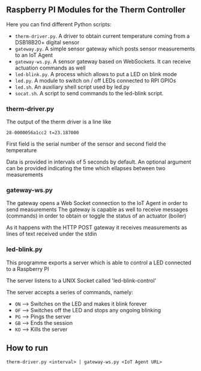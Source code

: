 ## Raspberry PI Modules for the Therm Controller

Here you can find different Python scripts:

- `therm-driver.py`. A driver to obtain current temperature coming from a DSB18B20+ digital sensor
- `gateway.py`. A simple sensor gateway which posts sensor measurements to an IoT Agent
- `gateway-ws.py`. A sensor gateway based on WebSockets. It can receive actuation commands as well
- `led-blink.py`. A process which allows to put a LED on blink mode
- `led.py`. A module to switch on / off LEDs connected to RPI GPIOs
- `led.sh`. An auxiliary shell script used by led.py
- `socat.sh`. A script to send commands to the led-blink script.

### therm-driver.py

The output of the therm driver is a line like 

```
28-0000056a1cc2 t=23.187000
```

First field is the serial number of the sensor and second field the temperature

Data is provided in intervals of 5 seconds by default. An optional argument can be provided
indicating the time which ellapses between two measurements

### gateway-ws.py

The gateway opens a Web Socket connection to the IoT Agent in order to send measurements
The gateway is capable as well to receive messages (commands) in order to
obtain or toggle the status of an actuator (boiler)

As it happens with the HTTP POST gateway it receives measurements as lines of text received under the stdin

### led-blink.py

This programme exports a server which is able to control a LED  connected to a Raspberry PI 

The server listens to a UNIX Socket called 'led-blink-control' 

The server accepts a series of commands, namely:

- `ON` --> Switches on the LED and makes it blink forever
- `OF` --> Switches off the LED and stops any ongoing blinking
- `PG` --> Pings the server
- `GB` --> Ends the session
- `KO` --> Kills the server

## How to run

```
therm-driver.py <interval> | gateway-ws.py <IoT Agent URL>
```